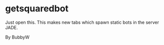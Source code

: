 # getsquaredbot
Just open this. This makes new tabs which spawn static bots in the server JADE.

By BubbyW
